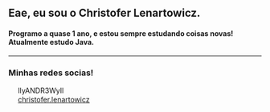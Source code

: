 ## Eae, eu sou o Christofer Lenartowicz.

#### Programo a quase 1 ano, e estou sempre estudando coisas novas! Atualmente estudo Java.

<hr>

### Minhas redes socias!

<div>
  <img src="https://upload.wikimedia.org/wikipedia/commons/thumb/f/f9/Xbox_one_logo.svg/1024px-Xbox_one_logo.svg.png" width="15px"> lIyANDR3WyIl
  <br>
  <img src="https://logodownload.org/wp-content/uploads/2017/04/instagram-logo.png" width="15px"> <a href="https://www.instagram.com/christofer.lenartowicz/">christofer.lenartowicz</a>
</div>
